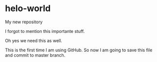 # helo-world
My new repository

I forgot to mention this importante stuff.

Oh yes we need this as well.

This is the first time I am using GitHub. So now I am going to save this file and commit to master branch.

